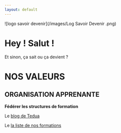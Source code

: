 ```yaml
---
layout: default
---
```


![logo savoir devenir](/images/Log Savoir Devenir .png)


# Hey ! Salut !

Et sinon, ça sait ou ça devient ?

# NOS VALEURS 

## ORGANISATION APPRENANTE

**Fédérer les structures de formation**

Le [blog de Tedua](https://blog.association-tedua.fr/accueil/)




Le [la liste de nos formations](nos-formations)
